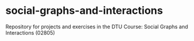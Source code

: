 social-graphs-and-interactions
==============================

Repository for projects and exercises in the DTU Course: Social Graphs and Interactions (02805)
